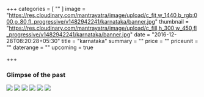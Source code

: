 +++
categories = [
  "" ]
image = "https://res.cloudinary.com/mantrayatra/image/upload/c_fit,w_1440,b_rgb:000,o_80,fl_progressive/v1482942241/karnataka/banner.jpg"
thumbnail = "https://res.cloudinary.com/mantrayatra/image/upload/c_fill,h_300,w_450,fl_progressive/v1482942241/karnataka/banner.jpg"
date = "2016-12-28T08:20:28+05:30"
title = "karnataka"
summary = ""
price = ""
priceunit = ""
daterange = ""
upcoming = true

+++

### Glimpse of the past

![](https://res.cloudinary.com/mantrayatra/image/upload/c_scale,w_800,fl_progressive/v1482941132/karnataka/IMG_20160324_173140894_HDR.jpg)
![](https://res.cloudinary.com/mantrayatra/image/upload/c_scale,w_800,fl_progressive/v1482941086/karnataka/IMG_20160325_051752439.jpg)
![](https://res.cloudinary.com/mantrayatra/image/upload/c_scale,w_800,fl_progressive/v1482941149/karnataka/IMG_20160326_101436900.jpg)
![](https://res.cloudinary.com/mantrayatra/image/upload/c_scale,w_800,fl_progressive/v1482941177/karnataka/IMG_20160326_114010031.jpg)
![](https://res.cloudinary.com/mantrayatra/image/upload/c_scale,w_800,fl_progressive/v1482941122/karnataka/IMG_20160327_062543715.jpg)
![](https://res.cloudinary.com/mantrayatra/image/upload/c_scale,w_800,fl_progressive/v1482941211/karnataka/IMG_20160328_120613361_HDR.jpg)
